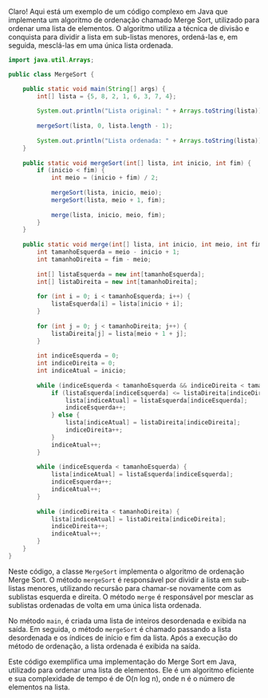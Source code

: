 Claro! Aqui está um exemplo de um código complexo em Java que implementa um algoritmo de ordenação chamado Merge Sort, utilizado para ordenar uma lista de elementos. O algoritmo utiliza a técnica de divisão e conquista para dividir a lista em sub-listas menores, ordená-las e, em seguida, mesclá-las em uma única lista ordenada.

```java
import java.util.Arrays;

public class MergeSort {

    public static void main(String[] args) {
        int[] lista = {5, 8, 2, 1, 6, 3, 7, 4};
        
        System.out.println("Lista original: " + Arrays.toString(lista));
        
        mergeSort(lista, 0, lista.length - 1);
        
        System.out.println("Lista ordenada: " + Arrays.toString(lista));
    }
    
    public static void mergeSort(int[] lista, int inicio, int fim) {
        if (inicio < fim) {
            int meio = (inicio + fim) / 2;
            
            mergeSort(lista, inicio, meio);
            mergeSort(lista, meio + 1, fim);
            
            merge(lista, inicio, meio, fim);
        }
    }
    
    public static void merge(int[] lista, int inicio, int meio, int fim) {
        int tamanhoEsquerda = meio - inicio + 1;
        int tamanhoDireita = fim - meio;
        
        int[] listaEsquerda = new int[tamanhoEsquerda];
        int[] listaDireita = new int[tamanhoDireita];
        
        for (int i = 0; i < tamanhoEsquerda; i++) {
            listaEsquerda[i] = lista[inicio + i];
        }
        
        for (int j = 0; j < tamanhoDireita; j++) {
            listaDireita[j] = lista[meio + 1 + j];
        }
        
        int indiceEsquerda = 0;
        int indiceDireita = 0;
        int indiceAtual = inicio;
        
        while (indiceEsquerda < tamanhoEsquerda && indiceDireita < tamanhoDireita) {
            if (listaEsquerda[indiceEsquerda] <= listaDireita[indiceDireita]) {
                lista[indiceAtual] = listaEsquerda[indiceEsquerda];
                indiceEsquerda++;
            } else {
                lista[indiceAtual] = listaDireita[indiceDireita];
                indiceDireita++;
            }
            indiceAtual++;
        }
        
        while (indiceEsquerda < tamanhoEsquerda) {
            lista[indiceAtual] = listaEsquerda[indiceEsquerda];
            indiceEsquerda++;
            indiceAtual++;
        }
        
        while (indiceDireita < tamanhoDireita) {
            lista[indiceAtual] = listaDireita[indiceDireita];
            indiceDireita++;
            indiceAtual++;
        }
    }
}
```

Neste código, a classe `MergeSort` implementa o algoritmo de ordenação Merge Sort. O método `mergeSort` é responsável por dividir a lista em sub-listas menores, utilizando recursão para chamar-se novamente com as sublistas esquerda e direita. O método `merge` é responsável por mesclar as sublistas ordenadas de volta em uma única lista ordenada.

No método `main`, é criada uma lista de inteiros desordenada e exibida na saída. Em seguida, o método `mergeSort` é chamado passando a lista desordenada e os índices de início e fim da lista. Após a execução do método de ordenação, a lista ordenada é exibida na saída.

Este código exemplifica uma implementação do Merge Sort em Java, utilizado para ordenar uma lista de elementos. Ele é um algoritmo eficiente e sua complexidade de tempo é de O(n log n), onde n é o número de elementos na lista.